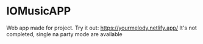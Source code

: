 # IOMusicAPP
Web app made for project. 
Try it out: https://yourmelody.netlify.app/
It's not completed, single na party mode are available 
